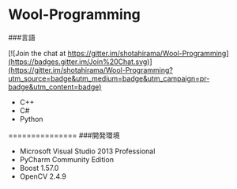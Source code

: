 Wool-Programming
================
###言語

[![Join the chat at https://gitter.im/shotahirama/Wool-Programming](https://badges.gitter.im/Join%20Chat.svg)](https://gitter.im/shotahirama/Wool-Programming?utm_source=badge&utm_medium=badge&utm_campaign=pr-badge&utm_content=badge)
* C++
* C#
* Python

===============
###開発環境
* Microsoft Visual Studio 2013 Professional
* PyCharm Community Edition
* Boost 1.57.0
* OpenCV 2.4.9
